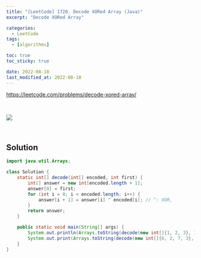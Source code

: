 ```yaml
---
title: "[LeetCode] 1720. Decode XORed Array (Java)"
excerpt: "Decode XORed Array"

categories:
  - LeetCode
tags:
  - [algorithms]

toc: true
toc_sticky: true

date: 2022-08-18
last_modified_at: 2022-08-18
---
```


<https://leetcode.com/problems/decode-xored-array/>

<br>

![](https://whal.eu/i/zpr3NdL7)

<br>

## Solution

```java
import java.util.Arrays;

class Solution {
    static int[] decode(int[] encoded, int first) {
        int[] answer = new int[encoded.length + 1];
        answer[0] = first;
        for (int i = 0; i < encoded.length; i++) {
            answer[i + 1] = answer[i] ^ encoded[i]; // ^: XOR,
        }
        return answer;
    }

    public static void main(String[] args) {
        System.out.println(Arrays.toString(decode(new int[]{1, 2, 3}, 1)));
        System.out.print(Arrays.toString(decode(new int[]{6, 2, 7, 3}, 4)));
    }
}
```